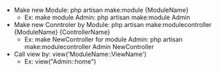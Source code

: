 - Make new Module: php artisan make:module {ModuleName}
  + Ex: make module Admin: php artisan make:module Admin
- Make new Conntroler by Module: php artisan make:modulecontroller {ModuleName} {ControllerName}
  + Ex: make NewController for module Admin: php artisan make:modulecontroller Admin NewController
- Call view by: view('ModuleName::ViewName')
  + Ex: view("Admin::home")